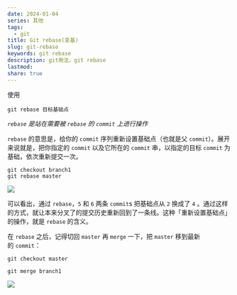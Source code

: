 ```yaml
---  
date: 2024-01-04  
series: 其他  
tags:  
  - git  
title: Git rebase(变基)  
slug: git-rebase  
keywords: git rebase  
description: git用法，git rebase  
lastmod:   
share: true  
---  
```

  
使用  
  
```shell  
git rebase 目标基础点  
```  
  
*`rebase` 是站在需要被 `rebase` 的 `commit` 上进行操作*  
  
`rebase` 的意思是，给你的 `commit` 序列重新设置基础点（也就是父 `commit`）。展开来说就是，把你指定的 `commit` 以及它所在的 `commit` 串，以指定的目标 `commit` 为基础，依次重新提交一次。  
  
```shell  
git checkout branch1  
git rebase master  
```  
  
![](https://p1-jj.byteimg.com/tos-cn-i-t2oaga2asx/gold-user-assets/2017/11/30/1600abd620a8e28c~tplv-t2oaga2asx-jj-mark:1512:0:0:0:q75.awebp)  
  
可以看出，通过 `rebase`，`5` 和 `6` 两条 `commit`s 把基础点从 `2` 换成了 `4` 。通过这样的方式，就让本来分叉了的提交历史重新回到了一条线。这种「重新设置基础点」的操作，就是 `rebase` 的含义。  
  
在 `rebase` 之后，记得切回 `master` 再 `merge` 一下，把 `master` 移到最新的 `commit`：  
  
```shell  
git checkout master   
  
git merge branch1  
```  
  
![](https://p1-jj.byteimg.com/tos-cn-i-t2oaga2asx/gold-user-assets/2017/12/2/160149e054fe485c~tplv-t2oaga2asx-jj-mark:1512:0:0:0:q75.awebp)